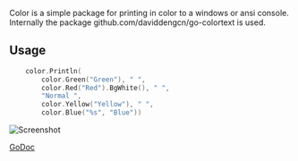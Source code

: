 Color is a simple package for printing in color to a windows or ansi console.  
Internally the package github.com/daviddengcn/go-colortext is used.

## Usage

```Go
	color.Println(
		color.Green("Green"), " ",
		color.Red("Red").BgWhite(), " ",
		"Normal ",
		color.Yellow("Yellow"), " ",
		color.Blue("%s", "Blue"))
```

![Screenshot](http://i.imgur.com/JX2MWd3.png)

[GoDoc](https://godoc.org/github.com/inando/color)